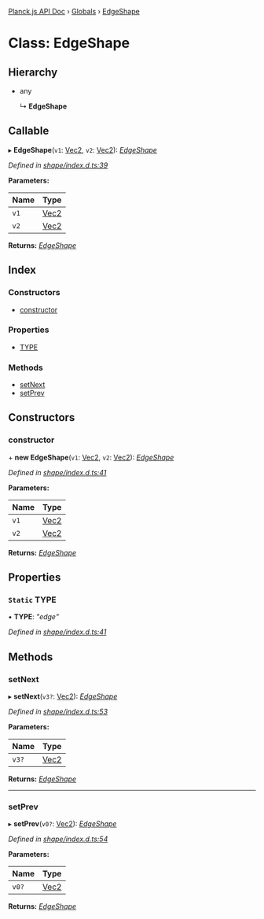 [Planck.js API Doc](../README.md) › [Globals](../globals.md) › [EdgeShape](edgeshape.md)

# Class: EdgeShape

## Hierarchy

* any

  ↳ **EdgeShape**

## Callable

▸ **EdgeShape**(`v1`: [Vec2](vec2.md), `v2`: [Vec2](vec2.md)): *[EdgeShape](edgeshape.md)*

*Defined in [shape/index.d.ts:39](https://github.com/shakiba/planck.js/blob/038d425/lib/shape/index.d.ts#L39)*

**Parameters:**

Name | Type |
------ | ------ |
`v1` | [Vec2](vec2.md) |
`v2` | [Vec2](vec2.md) |

**Returns:** *[EdgeShape](edgeshape.md)*

## Index

### Constructors

* [constructor](edgeshape.md#constructor)

### Properties

* [TYPE](edgeshape.md#static-type)

### Methods

* [setNext](edgeshape.md#setnext)
* [setPrev](edgeshape.md#setprev)

## Constructors

###  constructor

\+ **new EdgeShape**(`v1`: [Vec2](vec2.md), `v2`: [Vec2](vec2.md)): *[EdgeShape](edgeshape.md)*

*Defined in [shape/index.d.ts:41](https://github.com/shakiba/planck.js/blob/038d425/lib/shape/index.d.ts#L41)*

**Parameters:**

Name | Type |
------ | ------ |
`v1` | [Vec2](vec2.md) |
`v2` | [Vec2](vec2.md) |

**Returns:** *[EdgeShape](edgeshape.md)*

## Properties

### `Static` TYPE

▪ **TYPE**: *"edge"*

*Defined in [shape/index.d.ts:41](https://github.com/shakiba/planck.js/blob/038d425/lib/shape/index.d.ts#L41)*

## Methods

###  setNext

▸ **setNext**(`v3?`: [Vec2](vec2.md)): *[EdgeShape](edgeshape.md)*

*Defined in [shape/index.d.ts:53](https://github.com/shakiba/planck.js/blob/038d425/lib/shape/index.d.ts#L53)*

**Parameters:**

Name | Type |
------ | ------ |
`v3?` | [Vec2](vec2.md) |

**Returns:** *[EdgeShape](edgeshape.md)*

___

###  setPrev

▸ **setPrev**(`v0?`: [Vec2](vec2.md)): *[EdgeShape](edgeshape.md)*

*Defined in [shape/index.d.ts:54](https://github.com/shakiba/planck.js/blob/038d425/lib/shape/index.d.ts#L54)*

**Parameters:**

Name | Type |
------ | ------ |
`v0?` | [Vec2](vec2.md) |

**Returns:** *[EdgeShape](edgeshape.md)*
